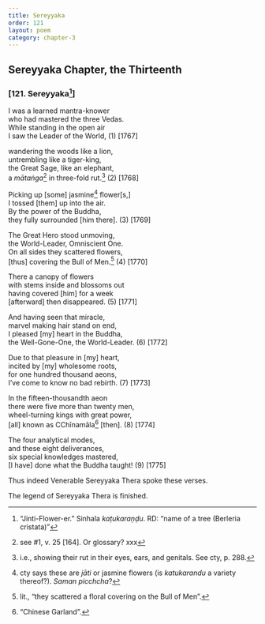 ```yaml
---
title: Sereyyaka
order: 121
layout: poem
category: chapter-3
---
```


## Sereyyaka Chapter, the Thirteenth

### \[121. Sereyyaka[^1]\]

I was a learned mantra-knower  
who had mastered the three Vedas.  
While standing in the open air  
I saw the Leader of the World, (1) \[1767\]

wandering the woods like a lion,  
untrembling like a tiger-king,  
the Great Sage, like an elephant,  
a *mātaṅga*[^2] in three-fold rut.[^3] (2) \[1768\]

Picking up \[some\] jasmine[^4] flower\[s,\]  
I tossed \[them\] up into the air.  
By the power of the Buddha,  
they fully surrounded \[him there\]. (3) \[1769\]

The Great Hero stood unmoving,  
the World-Leader, Omniscient One.  
On all sides they scattered flowers,  
\[thus\] covering the Bull of Men.[^5] (4) \[1770\]

There a canopy of flowers  
with stems inside and blossoms out  
having covered \[him\] for a week  
\[afterward\] then disappeared. (5) \[1771\]

And having seen that miracle,  
marvel making hair stand on end,  
I pleased \[my\] heart in the Buddha,  
the Well-Gone-One, the World-Leader. (6) \[1772\]

Due to that pleasure in \[my\] heart,  
incited by \[my\] wholesome roots,  
for one hundred thousand aeons,  
I’ve come to know no bad rebirth. (7) \[1773\]

In the fifteen-thousandth aeon  
there were five more than twenty men,  
wheel-turning kings with great power,  
\[all\] known as <span class="diacritics" data-state="on">C</span><span class="no-diacritics" data-state="off">Ch</span>īnamāla[^6] \[then\]. (8) \[1774\]

The four analytical modes,  
and these eight deliverances,  
six special knowledges mastered,  
\[I have\] done what the Buddha taught! (9) \[1775\]

Thus indeed Venerable Sereyyaka Thera spoke these verses.

The legend of Sereyyaka Thera is finished.

[^1]: “Jinti-Flower-er.” Sinhala *kaṭukaraṇḍu*. RD: “name of a tree (Berleria cristata)”

[^2]: see \#1, v. 25 \[164\]. Or glossary? xxx

[^3]: i.e., showing their rut in their eyes, ears, and genitals. See cty, p. 288.

[^4]: cty says these are *jāti* or jasmine flowers (is *katukarandu* a variety thereof?). *Saman pi<span class="diacritics" data-state="on">c</span><span class="no-diacritics" data-state="off">ch</span>cha*?

[^5]: lit., “they scattered a floral covering on the Bull of Men”.

[^6]: “Chinese Garland”.
